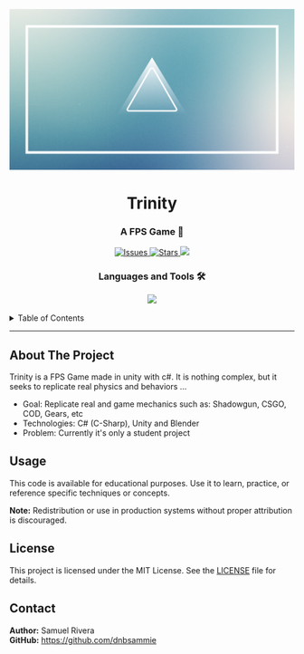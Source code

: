 <!-- HEADER -->
<img src="./readme/trinity.png"></img>
<h1 align="center">Trinity</h1>
<h3 align="center">A FPS Game 🔫</h3>

<p align="center">
  <a href="https://github.com/dnbsammie/Trinity/issues">
    <img src="https://img.shields.io/github/issues/dnbsammie/Trinity" alt="Issues">
  </a>
  <a href="https://github.com/dnbsammie/Trinity/stargazers">
    <img src="https://img.shields.io/github/stars/dnbsammie/Trinity" alt="Stars">
  </a>
  <a href="https://github.com/dnbsammie/Trinity/blob/main/readme/LICENSE">
    <img src="https://img.shields.io/github/license/dnbsammie/Trinity alt="License">
  </a>
</p>
<h3 align="center">Languages and Tools 🛠</h3>

<p align="center">
  <a href="https://skillicons.dev">
    <img src="https://skillicons.dev/icons?i=blender,github,unity,visualstudio&theme=dark" />
  </a>
</p>
<!-- TABLE OF CONTENTS -->
<details>
  <summary>Table of Contents</summary>
  <ol>
    <li><a href="#about-the-project">About The Project</a></li>
    <li><a href="#usage">Usage</a></li>
    <li><a href="#license">License</a></li>
    <li><a href="#contact">Contact</a></li>
  </ol>
</details>

---

<!-- ABOUT THE PROJECT -->
<h2 id="about-the-project">About The Project</h2>
<p>
  Trinity is a FPS Game made in unity with c#. It is nothing complex, but it seeks to replicate real physics and behaviors ...
</p>
<ul>
  <li>Goal: Replicate real and game mechanics such as: Shadowgun, CSGO, COD, Gears, etc</li>
  <li>Technologies: C# (C-Sharp), Unity and Blender</li>
  <li>Problem: Currently it's only a student project</li>
</ul>

<!-- USAGE -->
<h2 id="usage">Usage</h2>
<p>This code is available for educational purposes. Use it to learn, practice, or reference specific techniques or concepts.</p>
<p>
  <strong>Note:</strong> Redistribution or use in production systems without proper attribution is discouraged.
</p>

<!-- LICENSE -->
<h2 id="license">License</h2>
<p>This project is licensed under the MIT License. See the <a href="https://github.com/dnbsammie/Trinity/blob/main/LICENSE">LICENSE</a> file for details.</p>

<!-- CONTACT -->
<h2 id="contact">Contact</h2>
<p>
  <strong>Author:</strong> Samuel Rivera<br>
  <strong>GitHub:</strong> <a href="https://github.com/dnbsammie">https://github.com/dnbsammie</a>
</p>
